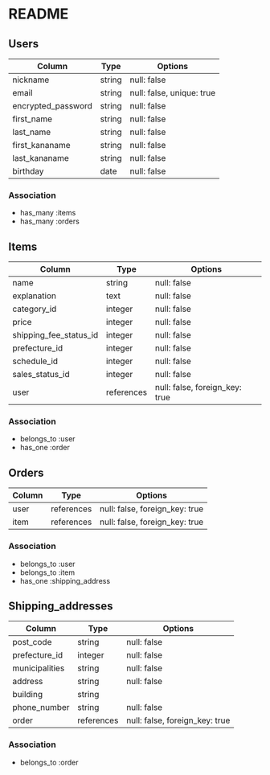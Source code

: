 # README
## Users
| Column             | Type   | Options                   |
|--------------------|--------|---------------------------|
| nickname           | string | null: false               |
| email              | string | null: false, unique: true |
| encrypted_password | string | null: false               |
| first_name         | string | null: false               |
| last_name          | string | null: false               |
| first_kananame     | string | null: false               |
| last_kananame      | string | null: false               |
| birthday           | date   | null: false               |
### Association
- has_many :items
- has_many :orders

## Items
| Column                 | Type       | Options                        |
|------------------------|------------|--------------------------------|
| name                   | string     | null: false                    |
| explanation            | text       | null: false                    |
| category_id            | integer    | null: false                    |
| price                  | integer    | null: false                    |
| shipping_fee_status_id | integer    | null: false                    |
| prefecture_id          | integer    | null: false                    |
| schedule_id            | integer    | null: false                    |
| sales_status_id        | integer    | null: false                    |
| user                   | references | null: false, foreign_key: true |
### Association
- belongs_to :user
- has_one :order

## Orders
| Column | Type       | Options                        |
|--------|------------|--------------------------------|
| user   | references | null: false, foreign_key: true |
| item   | references | null: false, foreign_key: true |
### Association
- belongs_to :user
- belongs_to :item
- has_one :shipping_address

## Shipping_addresses
| Column         | Type       | Options                        |
|----------------|------------|--------------------------------|
| post_code      | string     | null: false                    |
| prefecture_id  | integer    | null: false                    |
| municipalities | string     | null: false                    |
| address        | string     | null: false                    |
| building       | string     |                                |
| phone_number   | string     | null: false                    |
| order          | references | null: false, foreign_key: true |
### Association
- belongs_to :order